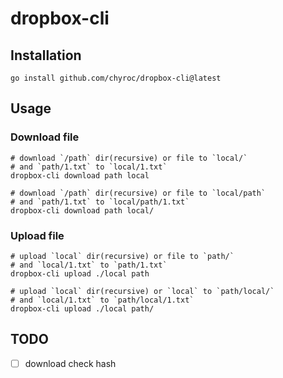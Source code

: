 # dropbox-cli

## Installation

```shell
go install github.com/chyroc/dropbox-cli@latest
```

## Usage

### Download file

```shell
# download `/path` dir(recursive) or file to `local/`
# and `path/1.txt` to `local/1.txt`
dropbox-cli download path local
```

```shell
# download `/path` dir(recursive) or file to `local/path`
# and `path/1.txt` to `local/path/1.txt`
dropbox-cli download path local/
```

### Upload file

```shell
# upload `local` dir(recursive) or file to `path/`
# and `local/1.txt` to `path/1.txt`
dropbox-cli upload ./local path
```

```shell
# upload `local` dir(recursive) or `local` to `path/local/`
# and `local/1.txt` to `path/local/1.txt`
dropbox-cli upload ./local path/
```

## TODO

- [ ] download check hash